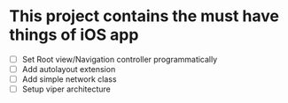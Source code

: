 
# This project contains the must have things of iOS app

- [ ] Set Root view/Navigation controller programmatically 
- [ ] Add autolayout extension 
- [ ] Add simple network class 
- [ ] Setup viper architecture 
